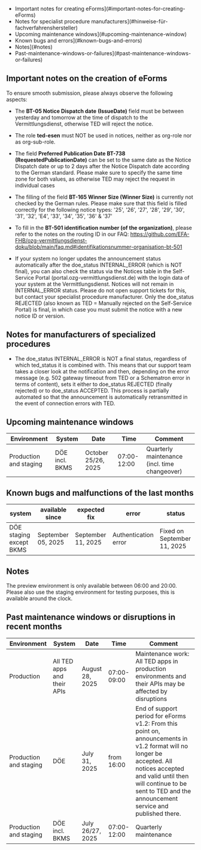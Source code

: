 - Important notes for creating eForms](#important-notes-for-creating-eForms)
- Notes for specialist procedure manufacturers](#hinweise-für-fachverfahrenshersteller)
- Upcoming maintenance windows](#upcoming-maintenance-window)
- Known bugs and errors](#known-bugs-and-errors)
- Notes](#notes)
- Past-maintenance-windows-or-failures](#past-maintenance-windows-or-failures)

## Important notes on the creation of eForms
To ensure smooth submission, please always observe the following aspects:

- The **BT-05 Notice Dispatch date** **(IssueDate)** field must be between yesterday and tomorrow at the time of dispatch to the Vermittlungsdienst, otherwise TED will reject the notice.
- The role **ted-esen** must NOT be used in notices, neither as org-role nor as org-sub-role.

- The field **Preferred Publication Date BT-738 (RequestedPublicationDate)** can be set to the same date as the Notice Dispatch date or up to 2 days after the Notice Dispatch date according to the German standard. Please make sure to specify the same time zone for both values, as otherwise TED may reject the request in individual cases
- The filling of the field **BT-165 Winner Size (Winner Size)** is currently not checked by the German rules. Please make sure that this field is filled correctly for the following notice types: '25', '26', '27', '28', '29', '30', '31', '32', 'E4', '33', '34', '35', '36' & '37'
- To fill in the **BT-501 identification number (of the organization)**, please refer to the notes on the routing ID in our FAQ: https://github.com/EFA-FHB/ozg-vermittlungsdienst-doku/blob/main/faq.md#identifikationsnummer-organisation-bt-501
- If your system no longer updates the announcement status automatically after the doe_status INTERNAL_ERROR (which is NOT final), you can also check the status via the Notices table in the Self-Service Portal (portal.ozg-vermittlungsdienst.de) with the login data of your system at the Vermittlungsdienst. Notices will not remain in INTERNAL_ERROR status. Please do not open support tickets for this, but contact your specialist procedure manufacturer. Only the doe_status REJECTED (also known as TED = Manually rejected on the Self-Service Portal) is final, in which case you must submit the notice with a new notice ID or version.


## Notes for manufacturers of specialized procedures
- The doe_status INTERNAL_ERROR is NOT a final status, regardless of which ted_status it is combined with. This means that our support team takes a closer look at the notification and then, depending on the error message (e.g. 502 gateway timeout from TED or a Schematron error in terms of content), sets it either to doe_status REJECTED (finally rejected) or to doe_status ACCEPTED. This process is partially automated so that the announcement is automatically retransmitted in the event of connection errors with TED.

## Upcoming maintenance windows

| Environment | System | Date | Time | Comment |
|-------------|----------------------------------|------------|-------------------|---------------------|
| Production and staging | DÖE incl. BKMS | October 25/26, 2025 | 07:00-12:00 | Quarterly maintenance (incl. time changeover) |

## Known bugs and malfunctions of the last months

| system | available since | expected fix | error | status |
|--------------|----------------|----------------------------|--------|--------|
| DÖE staging except BKMS | September 05, 2025 | September 11, 2025 | Authentication error | Fixed on September 11, 2025 |

## Notes

The preview environment is only available between 06:00 and 20:00. Please also use the staging environment for testing purposes, this is available around the clock.

## Past maintenance windows or disruptions in recent months

| Environment | System | Date | Time | Comment |
|--------------------------|---------------------|------------|-------------------|---------------------|
| Production | All TED apps and their APIs | August 28, 2025 | 07:00-09:00 | Maintenance work: All TED apps in production environments and their APIs may be affected by disruptions |
| Production and staging | DÖE | July 31, 2025 | from 16:00 | End of support period for eForms v1.2: From this point on, announcements in v1.2 format will no longer be accepted. All notices accepted and valid until then will continue to be sent to TED and the announcement service and published there. |
| Production and staging | DÖE incl. BKMS | July 26/27, 2025 | 07:00-12:00 | Quarterly maintenance |
